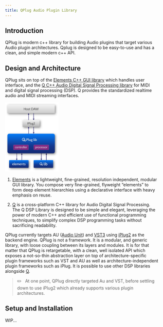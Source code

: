 ```yaml
---
title: QPlug Audio Plugin Library
---
```

## Introduction

QPlug is modern c++ library for building Audio plugins that target various
Audio plugin architectures. Qplug is designed to be easy-to-use and has a
clean, and simple modern c++ API.

## Design and Architecture

QPlug sits on top of the [Elements C++ GUI
library](https://github.com/cycfi/elements) which handles user interface, and
the [Q C++ Audio Digital Signal Processing
library](https://github.com/cycfi/Q) for MIDI and digital signal processing
(DSP). Q provides the standardized realtime audio and MIDI streaming
interfaces.

<img src="/assets/img/qplug/qplug-arch.png"
    width="35%"
    alt="qplug architecture" />

1. [Elements](https://github.com/cycfi/elements) is a lightweight,
   fine-grained, resolution independent, modular GUI library. You compose
   very fine-grained, flyweight “elements” to form deep element hierarchies
   using a declarative interface with heavy emphasis on reuse.

2. [Q](https://github.com/cycfi/Q) is a cross-platform C++ library for Audio
   Digital Signal Processing. The Q DSP Library is designed to be simple and
   elegant, leveraging the power of modern C++ and efficient use of
   functional programming techniques, to simplify complex DSP programming
   tasks without sacrificing readability.

QPlug currently targets AU ([Audio Unit](https://apple.co/2WY3nex)) and
[VST3](https://www.steinberg.net/en/company/technologies/vst3.html) using
[iPlug2](https://github.com/iPlug2/iPlug2) as the backend engine. QPlug is
not a framework. It is a modular, and generic library, with loose coupling
between its layers and modules. It is for that matter that QPlug is
retargetable, with a clean, well isolated API which exposes a not-so-thin
abstraction layer on top of architecture-specific plugin frameworks such as
VST and AU as well as architecture-independent plugin frameworks such as
iPlug. It is possible to use other DSP libraries alongside
[Q](https://github.com/cycfi/Q).

> :pencil2: &nbsp; At one point, QPlug directly targeted Au and VST, before
settling down to use iPlug2 which already supports various plugin
architectures.

## Setup and Installation

WIP...
